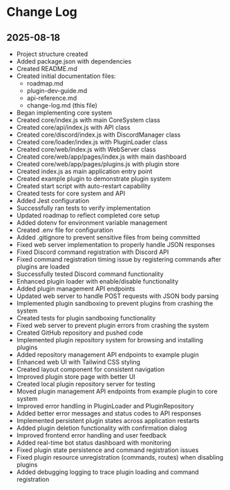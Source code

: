 # Change Log

## 2025-08-18

- Project structure created
- Added package.json with dependencies
- Created README.md
- Created initial documentation files:
  - roadmap.md
  - plugin-dev-guide.md
  - api-reference.md
  - change-log.md (this file)
- Began implementing core system
- Created core/index.js with main CoreSystem class
- Created core/api/index.js with API class
- Created core/discord/index.js with DiscordManager class
- Created core/loader/index.js with PluginLoader class
- Created core/web/index.js with WebServer class
- Created core/web/app/pages/index.js with main dashboard
- Created core/web/app/pages/plugins.js with plugin store
- Created index.js as main application entry point
- Created example plugin to demonstrate plugin system
- Created start script with auto-restart capability
- Created tests for core system and API
- Added Jest configuration
- Successfully ran tests to verify implementation
- Updated roadmap to reflect completed core setup
- Added dotenv for environment variable management
- Created .env file for configuration
- Added .gitignore to prevent sensitive files from being committed
- Fixed web server implementation to properly handle JSON responses
- Fixed Discord command registration with Discord API
- Fixed command registration timing issue by registering commands after plugins are loaded
- Successfully tested Discord command functionality
- Enhanced plugin loader with enable/disable functionality
- Added plugin management API endpoints
- Updated web server to handle POST requests with JSON body parsing
- Implemented plugin sandboxing to prevent plugins from crashing the system
- Created tests for plugin sandboxing functionality
- Fixed web server to prevent plugin errors from crashing the system
- Created GitHub repository and pushed code
- Implemented plugin repository system for browsing and installing plugins
- Added repository management API endpoints to example plugin
- Enhanced web UI with Tailwind CSS styling
- Created layout component for consistent navigation
- Improved plugin store page with better UI
- Created local plugin repository server for testing
- Moved plugin management API endpoints from example plugin to core system
- Improved error handling in PluginLoader and PluginRepository
- Added better error messages and status codes to API responses
- Implemented persistent plugin states across application restarts
- Added plugin deletion functionality with confirmation dialog
- Improved frontend error handling and user feedback
- Added real-time bot status dashboard with monitoring
- Fixed plugin state persistence and command registration issues
- Fixed plugin resource unregistration (commands, routes) when disabling plugins
- Added debugging logging to trace plugin loading and command registration